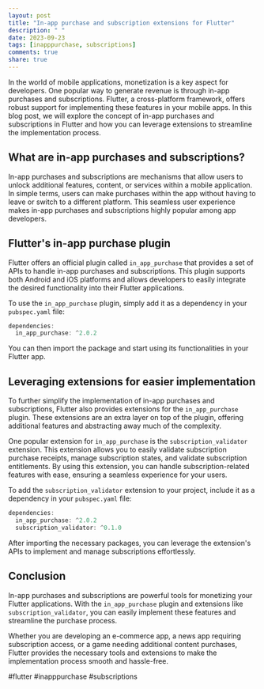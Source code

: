 ```yaml
---
layout: post
title: "In-app purchase and subscription extensions for Flutter"
description: " "
date: 2023-09-23
tags: [inapppurchase, subscriptions]
comments: true
share: true
---
```


In the world of mobile applications, monetization is a key aspect for developers. One popular way to generate revenue is through in-app purchases and subscriptions. Flutter, a cross-platform framework, offers robust support for implementing these features in your mobile apps. In this blog post, we will explore the concept of in-app purchases and subscriptions in Flutter and how you can leverage extensions to streamline the implementation process.

## What are in-app purchases and subscriptions?

In-app purchases and subscriptions are mechanisms that allow users to unlock additional features, content, or services within a mobile application. In simple terms, users can make purchases within the app without having to leave or switch to a different platform. This seamless user experience makes in-app purchases and subscriptions highly popular among app developers.

## Flutter's in-app purchase plugin

Flutter offers an official plugin called `in_app_purchase` that provides a set of APIs to handle in-app purchases and subscriptions. This plugin supports both Android and iOS platforms and allows developers to easily integrate the desired functionality into their Flutter applications.

To use the `in_app_purchase` plugin, simply add it as a dependency in your `pubspec.yaml` file:

```dart
dependencies:
  in_app_purchase: ^2.0.2
```

You can then import the package and start using its functionalities in your Flutter app.

## Leveraging extensions for easier implementation

To further simplify the implementation of in-app purchases and subscriptions, Flutter also provides extensions for the `in_app_purchase` plugin. These extensions are an extra layer on top of the plugin, offering additional features and abstracting away much of the complexity.

One popular extension for `in_app_purchase` is the `subscription_validator` extension. This extension allows you to easily validate subscription purchase receipts, manage subscription states, and validate subscription entitlements. By using this extension, you can handle subscription-related features with ease, ensuring a seamless experience for your users.

To add the `subscription_validator` extension to your project, include it as a dependency in your `pubspec.yaml` file:

```dart
dependencies:
  in_app_purchase: ^2.0.2
  subscription_validator: ^0.1.0
```

After importing the necessary packages, you can leverage the extension's APIs to implement and manage subscriptions effortlessly.

## Conclusion

In-app purchases and subscriptions are powerful tools for monetizing your Flutter applications. With the `in_app_purchase` plugin and extensions like `subscription_validator`, you can easily implement these features and streamline the purchase process.

Whether you are developing an e-commerce app, a news app requiring subscription access, or a game needing additional content purchases, Flutter provides the necessary tools and extensions to make the implementation process smooth and hassle-free.

#flutter #inapppurchase #subscriptions
